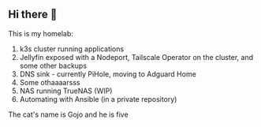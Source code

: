 ## Hi there 👋

This is my homelab: 
1. k3s cluster running applications
  1. Jellyfin exposed with a Nodeport, Tailscale Operator on the cluster, and some other backups
  2. DNS sink - currently PiHole, moving to Adguard Home
  3. Some othaaaarsss
2. NAS running TrueNAS (WIP)
3. Automating with Ansible (in a private repository)

The cat's name is Gojo and he is five

<!--

**Here are some ideas to get you started:**

🙋‍♀️ A short introduction - what is your organization all about?
🌈 Contribution guidelines - how can the community get involved?
👩‍💻 Useful resources - where can the community find your docs? Is there anything else the community should know?
🍿 Fun facts - what does your team eat for breakfast?
🧙 Remember, you can do mighty things with the power of [Markdown](https://docs.github.com/github/writing-on-github/getting-started-with-writing-and-formatting-on-github/basic-writing-and-formatting-syntax)
-->
